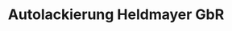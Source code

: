 ---
title: "Autolackierung Heldmayer GbR"
url: /calw/autolackierung-heldmayer-gbr/
shop: Autowerkstatt
---